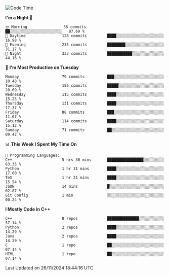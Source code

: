 <!--START_SECTION:waka-->
![Code Time](http://img.shields.io/badge/Code%20Time-187%20hrs%204%20mins-blue)

**I'm a Night 🦉** 

```text
🌞 Morning                58 commits          ██░░░░░░░░░░░░░░░░░░░░░░░   07.69 % 
🌆 Daytime                128 commits         ████░░░░░░░░░░░░░░░░░░░░░   16.98 % 
🌃 Evening                235 commits         ████████░░░░░░░░░░░░░░░░░   31.17 % 
🌙 Night                  333 commits         ███████████░░░░░░░░░░░░░░   44.16 % 
```
📅 **I'm Most Productive on Tuesday** 

```text
Monday                   79 commits          ███░░░░░░░░░░░░░░░░░░░░░░   10.48 % 
Tuesday                  156 commits         █████░░░░░░░░░░░░░░░░░░░░   20.69 % 
Wednesday                115 commits         ████░░░░░░░░░░░░░░░░░░░░░   15.25 % 
Thursday                 131 commits         ████░░░░░░░░░░░░░░░░░░░░░   17.37 % 
Friday                   88 commits          ███░░░░░░░░░░░░░░░░░░░░░░   11.67 % 
Saturday                 114 commits         ████░░░░░░░░░░░░░░░░░░░░░   15.12 % 
Sunday                   71 commits          ██░░░░░░░░░░░░░░░░░░░░░░░   09.42 % 
```


📊 **This Week I Spent My Time On** 

```text
💬 Programming Languages: 
C++                      5 hrs 30 mins       ████████████████░░░░░░░░░   63.35 % 
Python                   1 hr 31 mins        ████░░░░░░░░░░░░░░░░░░░░░   17.60 % 
TeX                      1 hr 21 mins        ████░░░░░░░░░░░░░░░░░░░░░   15.54 % 
JSON                     14 mins             █░░░░░░░░░░░░░░░░░░░░░░░░   02.87 % 
Git Config               1 min               ░░░░░░░░░░░░░░░░░░░░░░░░░   00.24 % 
```

**I Mostly Code in C++** 

```text
C++                      8 repos             ██████████████░░░░░░░░░░░   57.14 % 
Python                   2 repos             ████░░░░░░░░░░░░░░░░░░░░░   14.29 % 
Java                     2 repos             ████░░░░░░░░░░░░░░░░░░░░░   14.29 % 
C                        1 repo              ██░░░░░░░░░░░░░░░░░░░░░░░   07.14 % 
HTML                     1 repo              ██░░░░░░░░░░░░░░░░░░░░░░░   07.14 % 
```




 Last Updated on 26/11/2024 18:44:16 UTC
<!--END_SECTION:waka-->
